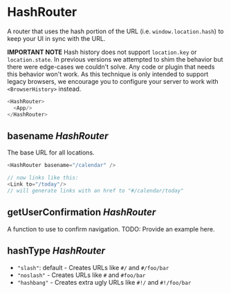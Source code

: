 # HashRouter

A router that uses the hash portion of the URL (i.e. `window.location.hash`) to keep your UI in sync with the URL.

**IMPORTANT NOTE** Hash history does not support `location.key` or `location.state`. In previous versions we attempted to shim the behavior but there were edge-cases we couldn't solve. Any code or plugin that needs this behavior won't work. As this technique is only intended to support legacy browsers, we encourage you to configure your server to work with `<BrowserHistory>` instead.

```js
<HashRouter>
  <App/>
</HashRouter>
```

## basename _HashRouter_

The base URL for all locations.

```js
<HashRouter basename="/calendar" />

// now links like this:
<Link to="/today"/>
// will generate links with an href to "#/calendar/today"
```

## getUserConfirmation _HashRouter_

A function to use to confirm navigation. TODO: Provide an example here.

## hashType _HashRouter_

- `"slash"`: default - Creates URLs like `#/` and `#/foo/bar`
- `"noslash"` - Creates URLs like `#` and `#foo/bar`
- `"hashbang"` - Creates extra ugly URLs like `#!/` and `#!/foo/bar`
